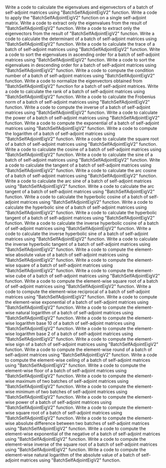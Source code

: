 Write a code to calculate the eigenvalues and eigenvectors of a batch of self-adjoint matrices using "BatchSelfAdjointEigV2" function.
Write a code to apply the "BatchSelfAdjointEigV2" function on a single self-adjoint matrix.
Write a code to extract only the eigenvalues from the result of "BatchSelfAdjointEigV2" function.
Write a code to extract only the eigenvectors from the result of "BatchSelfAdjointEigV2" function.
Write a code to calculate the determinant of a batch of self-adjoint matrices using "BatchSelfAdjointEigV2" function.
Write a code to calculate the trace of a batch of self-adjoint matrices using "BatchSelfAdjointEigV2" function.
Write a code to sort the eigenvalues in ascending order for a batch of self-adjoint matrices using "BatchSelfAdjointEigV2" function.
Write a code to sort the eigenvalues in descending order for a batch of self-adjoint matrices using "BatchSelfAdjointEigV2" function.
Write a code to compute the condition number of a batch of self-adjoint matrices using "BatchSelfAdjointEigV2" function.
Write a code to normalize the eigenvectors obtained from "BatchSelfAdjointEigV2" function for a batch of self-adjoint matrices.
Write a code to calculate the rank of a batch of self-adjoint matrices using "BatchSelfAdjointEigV2" function.
Write a code to calculate the Frobenius norm of a batch of self-adjoint matrices using "BatchSelfAdjointEigV2" function.
Write a code to compute the inverse of a batch of self-adjoint matrices using "BatchSelfAdjointEigV2" function.
Write a code to calculate the power of a batch of self-adjoint matrices using "BatchSelfAdjointEigV2" function.
Write a code to compute the exponential of a batch of self-adjoint matrices using "BatchSelfAdjointEigV2" function.
Write a code to compute the logarithm of a batch of self-adjoint matrices using "BatchSelfAdjointEigV2" function.
Write a code to calculate the square root of a batch of self-adjoint matrices using "BatchSelfAdjointEigV2" function.
Write a code to calculate the cosine of a batch of self-adjoint matrices using "BatchSelfAdjointEigV2" function.
Write a code to calculate the sine of a batch of self-adjoint matrices using "BatchSelfAdjointEigV2" function.
Write a code to calculate the tangent of a batch of self-adjoint matrices using "BatchSelfAdjointEigV2" function.
Write a code to calculate the arc cosine of a batch of self-adjoint matrices using "BatchSelfAdjointEigV2" function.
Write a code to calculate the arc sine of a batch of self-adjoint matrices using "BatchSelfAdjointEigV2" function.
Write a code to calculate the arc tangent of a batch of self-adjoint matrices using "BatchSelfAdjointEigV2" function.
Write a code to calculate the hyperbolic cosine of a batch of self-adjoint matrices using "BatchSelfAdjointEigV2" function.
Write a code to calculate the hyperbolic sine of a batch of self-adjoint matrices using "BatchSelfAdjointEigV2" function.
Write a code to calculate the hyperbolic tangent of a batch of self-adjoint matrices using "BatchSelfAdjointEigV2" function.
Write a code to calculate the inverse hyperbolic cosine of a batch of self-adjoint matrices using "BatchSelfAdjointEigV2" function.
Write a code to calculate the inverse hyperbolic sine of a batch of self-adjoint matrices using "BatchSelfAdjointEigV2" function.
Write a code to calculate the inverse hyperbolic tangent of a batch of self-adjoint matrices using "BatchSelfAdjointEigV2" function.
Write a code to compute the element-wise absolute value of a batch of self-adjoint matrices using "BatchSelfAdjointEigV2" function.
Write a code to compute the element-wise square of a batch of self-adjoint matrices using "BatchSelfAdjointEigV2" function.
Write a code to compute the element-wise cube of a batch of self-adjoint matrices using "BatchSelfAdjointEigV2" function.
Write a code to compute the element-wise square root of a batch of self-adjoint matrices using "BatchSelfAdjointEigV2" function.
Write a code to compute the element-wise reciprocal of a batch of self-adjoint matrices using "BatchSelfAdjointEigV2" function.
Write a code to compute the element-wise exponential of a batch of self-adjoint matrices using "BatchSelfAdjointEigV2" function.
Write a code to compute the element-wise natural logarithm of a batch of self-adjoint matrices using "BatchSelfAdjointEigV2" function.
Write a code to compute the element-wise logarithm base 10 of a batch of self-adjoint matrices using "BatchSelfAdjointEigV2" function.
Write a code to compute the element-wise logarithm base 2 of a batch of self-adjoint matrices using "BatchSelfAdjointEigV2" function.
Write a code to compute the element-wise sign of a batch of self-adjoint matrices using "BatchSelfAdjointEigV2" function.
Write a code to compute the element-wise round of a batch of self-adjoint matrices using "BatchSelfAdjointEigV2" function.
Write a code to compute the element-wise ceiling of a batch of self-adjoint matrices using "BatchSelfAdjointEigV2" function.
Write a code to compute the element-wise floor of a batch of self-adjoint matrices using "BatchSelfAdjointEigV2" function.
Write a code to compute the element-wise maximum of two batches of self-adjoint matrices using "BatchSelfAdjointEigV2" function.
Write a code to compute the element-wise minimum of two batches of self-adjoint matrices using "BatchSelfAdjointEigV2" function.
Write a code to compute the element-wise power of a batch of self-adjoint matrices using "BatchSelfAdjointEigV2" function.
Write a code to compute the element-wise square root of a batch of self-adjoint matrices using "BatchSelfAdjointEigV2" function.
Write a code to compute the element-wise absolute difference between two batches of self-adjoint matrices using "BatchSelfAdjointEigV2" function.
Write a code to compute the element-wise exponential of the negative of a batch of self-adjoint matrices using "BatchSelfAdjointEigV2" function.
Write a code to compute the element-wise inverse of the square root of a batch of self-adjoint matrices using "BatchSelfAdjointEigV2" function.
Write a code to compute the element-wise natural logarithm of the absolute value of a batch of self-adjoint matrices using "BatchSelfAdjointEigV2" function.